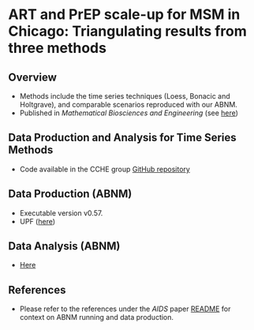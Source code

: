 # ART and PrEP scale-up for MSM in Chicago: Triangulating results from three methods

## Overview
  - Methods include the time series techniques (Loess, Bonacic and Holtgrave), and comparable scenarios reproduced with our ABNM.
  - Published in _Mathematical Biosciences and Engineering_ (see [here](https://pubmed.ncbi.nlm.nih.gov/34198418/))

## Data Production and Analysis for Time Series Methods
  - Code available in the CCHE group [GitHub repository](https://github.com/UChicago-CCHE-Modeling/projections/blob/main/time-series-analysis.R)
 
 ## Data Production (ABNM)
  - Executable version v0.57.
  - UPF ([here](https://github.com/khanna7/BARS/blob/MBE-paper/transmission_model/swift_proj/data/ART_PrEP_both_40.R))

## Data Analysis (ABNM)
  - [Here](https://github.com/khanna7/BARS/blob/MBE-paper/transmission_model/swift_proj/data/abnm-data-analysis.R)
 
 ## References
  - Please refer to the references under the _AIDS_ paper [README](https://github.com/khanna7/BARS/blob/AIDS-GTZ-paper/README.md) for context on ABNM running and data production. 
